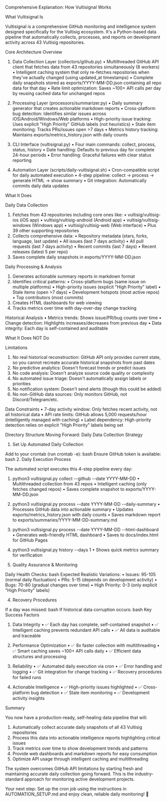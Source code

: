 Comprehensive Explanation: How Vultisignal Works

What Vultisignal Is

Vultisignal is a comprehensive GitHub monitoring and intelligence system designed specifically for the Vultisig ecosystem. It's a Python-based data pipeline that automatically collects, processes, and reports on development activity across 43 Vultisig repositories.

Core Architecture Overview

1. Data Collection Layer (collectors/github.py)
•  Multithreaded GitHub API client that fetches data from 43 repositories simultaneously (8 workers)
•  Intelligent caching system that only re-fetches repositories when they've actually changed (using updated_at timestamps)
•  Complete daily snapshots stored as exports/YYYY-MM-DD.json containing all repo data for that day
•  Rate limit optimization: Saves ~100+ API calls per day by reusing cached data for unchanged repos

2. Processing Layer (processors/summarizer.py)
•  Daily summary generator that creates actionable markdown reports
•  Cross-platform bug detection: Identifies similar issues across iOS/Android/Windows/Web platforms
•  High-priority issue tracking: Uses explicit "High Priority" GitHub labels (not heuristics)
•  Stale item monitoring: Tracks PRs/issues open >7 days
•  Metrics history tracking: Maintains exports/metrics_history.json with daily counts

3. CLI Interface (vultisignal.py)
•  Four main commands: collect, process, status, history
•  Date handling: Defaults to previous day for complete 24-hour periods
•  Error handling: Graceful failures with clear status reporting

4. Automation Layer (scripts/daily-vultisignal.sh)
•  Cron-compatible script for daily automated execution
•  4-step pipeline: collect → process → generate HTML → show summary
•  Git integration: Automatically commits daily data updates

What It Does

Daily Data Collection
1. Fetches from 43 repositories including core ones like:
•  vultisig/vultisig-ios (iOS app)
•  vultisig/vultisig-android (Android app)
•  vultisig/vultisig-windows (Windows app)
•  vultisig/vultisig-web (Web interface)
•  Plus 39 other supporting repositories
2. Collects comprehensive data:
•  Repository metadata (stars, forks, language, last update)
•  All issues (last 7 days activity)
•  All pull requests (last 7 days activity)
•  Recent commits (last 7 days)
•  Recent releases (latest 5 per repo)
3. Saves complete daily snapshots in exports/YYYY-MM-DD.json

Daily Processing & Analysis
1. Generates actionable summary reports in markdown format
2. Identifies critical patterns:
•  Cross-platform bugs (same issue on multiple platforms)
•  High-priority issues (explicit "High Priority" label)
•  Stale items (open >7 days)
•  Development hotspots (most active repos)
•  Top contributors (most commits)
3. Creates HTML dashboards for web viewing
4. Tracks metrics over time with day-over-day change tracking

Historical Analysis
•  Metrics trends: Shows issue/PR/bug counts over time
•  Change detection: Highlights increases/decreases from previous day
•  Data integrity: Each day is self-contained and auditable

What It Does NOT Do

Limitations
1. No real historical reconstruction: GitHub API only provides current state, so you cannot recreate accurate historical snapshots from past dates
2. No predictive analytics: Doesn't forecast trends or predict issues
3. No code analysis: Doesn't analyze source code quality or complexity
4. No automated issue triage: Doesn't automatically assign labels or priorities
5. No notification system: Doesn't send alerts (though this could be added)
6. No non-GitHub data sources: Only monitors GitHub, not Discord/Telegram/etc.

Data Constraints
•  7-day activity window: Only fetches recent activity, not all historical data
•  API rate limits: GitHub allows 5,000 requests/hour (intelligently managed with caching)
•  Label dependency: High-priority detection relies on explicit "High Priority" labels being set

Directory Structure
Moving Forward: Daily Data Collection Strategy

1. Set Up Automated Daily Collection

Add to your crontab (run crontab -e):
bash
Ensure GitHub token is available:
bash
2. Daily Execution Process

The automated script executes this 4-step pipeline every day:

1. python3 vultisignal.py collect --github --date YYYY-MM-DD
•  Multithreaded collection from 43 repos
•  Intelligent caching (only fetches changed repos)
•  Saves complete snapshot to exports/YYYY-MM-DD.json
2. python3 vultisignal.py process --date YYYY-MM-DD --daily-summary
•  Processes GitHub data into actionable summary
•  Updates exports/metrics_history.json with daily counts
•  Saves markdown report to exports/summaries/YYYY-MM-DD-summary.md
3. python3 vultisignal.py process --date YYYY-MM-DD --html-dashboard
•  Generates web-friendly HTML dashboard
•  Saves to docs/index.html for GitHub Pages
4. python3 vultisignal.py history --days 1
•  Shows quick metrics summary for verification

3. Quality Assurance & Monitoring

Daily Health Checks:
bash
Expected Realistic Variations:
•  Issues: 95-105 (normal daily fluctuation)
•  PRs: 5-15 (depends on development activity)
•  Bugs: 70-80 (gradual changes over time)
•  High Priority: 0-3 (only explicit "High Priority" labels)

4. Recovery Procedures

If a day was missed:
bash
If historical data corruption occurs:
bash
Key Success Factors

1. Data Integrity
•  ✅ Each day has complete, self-contained snapshot
•  ✅ Intelligent caching prevents redundant API calls
•  ✅ All data is auditable and traceable

2. Performance Optimization
•  ✅ 8x faster collection with multithreading
•  ✅ Smart caching saves ~100+ API calls daily
•  ✅ Efficient data structures and processing

3. Reliability
•  ✅ Automated daily execution via cron
•  ✅ Error handling and logging
•  ✅ Git integration for change tracking
•  ✅ Recovery procedures for failed runs

4. Actionable Intelligence
•  ✅ High-priority issues highlighted
•  ✅ Cross-platform bug detection
•  ✅ Stale item monitoring
•  ✅ Development activity insights

Summary

You now have a production-ready, self-healing data pipeline that will:

1. Automatically collect accurate daily snapshots of all 43 Vultisig repositories
2. Process this data into actionable intelligence reports highlighting critical issues
3. Track metrics over time to show development trends and patterns
4. Provide web dashboards and markdown reports for easy consumption
5. Optimize API usage through intelligent caching and multithreading

The system overcomes GitHub API limitations by starting fresh and maintaining accurate daily collection going forward. This is the industry-standard approach for monitoring active development projects.

Your next step: Set up the cron job using the instructions in AUTOMATION_SETUP.md and enjoy clean, reliable daily monitoring! 🚀